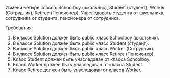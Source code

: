 
Измени четыре класса: Schoolboy (школьник), Student (студент), Worker (Сотрудник), Retiree (Пенсионер).
Унаследовать студента от школьника, сотрудника от студента, пенсионера от сотрудника.


Требования:
1.	В классе Solution должен быть public класс Schoolboy (школьник).
2.	В классе Solution должен быть public класс Student (студент).
3.	В классе Solution должен быть public класс Worker (Сотрудник).
4.	В классе Solution должен быть public класс Retiree (Пенсионер).
5.	Класс Student должен быть унаследован от класса Schoolboy.
6.	Класс Worker должен быть унаследован от класса Student.
7.	Класс Retiree должен быть унаследован от класса Worker.


